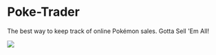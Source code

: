 # Poke-Trader
The best way to keep track of online Pokémon sales. Gotta Sell 'Em All!

![](https://media3.giphy.com/media/QYn97FfN2QNd4wtGQw/giphy.gif?cid=ecf05e47fcxy5o5duutjy6lg4et9rirxa5dpkbag3gvnq5pi&ep=v1_gifs_search&rid=giphy.gif&ct=g)
